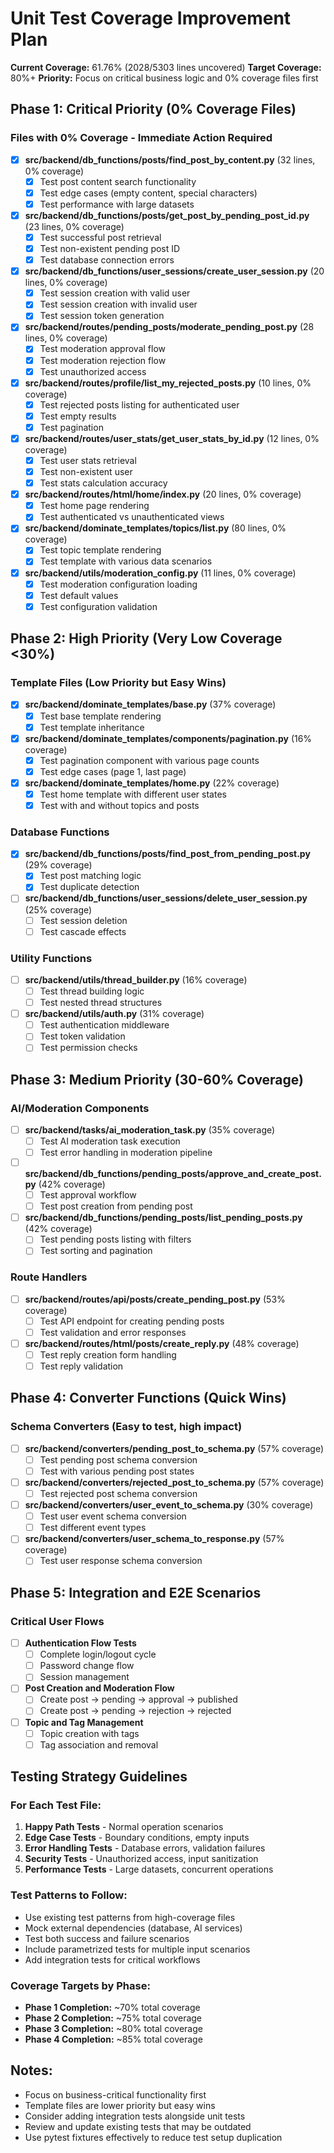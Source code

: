 # Unit Test Coverage Improvement Plan

**Current Coverage:** 61.76% (2028/5303 lines uncovered)
**Target Coverage:** 80%+
**Priority:** Focus on critical business logic and 0% coverage files first

## Phase 1: Critical Priority (0% Coverage Files)

### Files with 0% Coverage - Immediate Action Required

- [x] **src/backend/db_functions/posts/find_post_by_content.py** (32 lines, 0% coverage)
  - [x] Test post content search functionality
  - [x] Test edge cases (empty content, special characters)
  - [x] Test performance with large datasets

- [x] **src/backend/db_functions/posts/get_post_by_pending_post_id.py** (23 lines, 0% coverage)
  - [x] Test successful post retrieval
  - [x] Test non-existent pending post ID
  - [x] Test database connection errors

- [x] **src/backend/db_functions/user_sessions/create_user_session.py** (20 lines, 0% coverage)
  - [x] Test session creation with valid user
  - [x] Test session creation with invalid user
  - [x] Test session token generation

- [x] **src/backend/routes/pending_posts/moderate_pending_post.py** (28 lines, 0% coverage)
  - [x] Test moderation approval flow
  - [x] Test moderation rejection flow
  - [x] Test unauthorized access

- [x] **src/backend/routes/profile/list_my_rejected_posts.py** (10 lines, 0% coverage)
  - [x] Test rejected posts listing for authenticated user
  - [x] Test empty results
  - [x] Test pagination

- [x] **src/backend/routes/user_stats/get_user_stats_by_id.py** (12 lines, 0% coverage)
  - [x] Test user stats retrieval
  - [x] Test non-existent user
  - [x] Test stats calculation accuracy

- [x] **src/backend/routes/html/home/index.py** (20 lines, 0% coverage)
  - [x] Test home page rendering
  - [x] Test authenticated vs unauthenticated views

- [x] **src/backend/dominate_templates/topics/list.py** (80 lines, 0% coverage)
  - [x] Test topic template rendering
  - [x] Test template with various data scenarios

- [x] **src/backend/utils/moderation_config.py** (11 lines, 0% coverage)
  - [x] Test moderation configuration loading
  - [x] Test default values
  - [x] Test configuration validation

## Phase 2: High Priority (Very Low Coverage <30%)

### Template Files (Low Priority but Easy Wins)
- [x] **src/backend/dominate_templates/base.py** (37% coverage)
  - [x] Test base template rendering
  - [x] Test template inheritance

- [x] **src/backend/dominate_templates/components/pagination.py** (16% coverage)
  - [x] Test pagination component with various page counts
  - [x] Test edge cases (page 1, last page)

- [x] **src/backend/dominate_templates/home.py** (22% coverage)
  - [x] Test home template with different user states
  - [x] Test with and without topics and posts

### Database Functions
- [x] **src/backend/db_functions/posts/find_post_from_pending_post.py** (29% coverage)
  - [x] Test post matching logic
  - [x] Test duplicate detection

- [ ] **src/backend/db_functions/user_sessions/delete_user_session.py** (25% coverage)
  - [ ] Test session deletion
  - [ ] Test cascade effects

### Utility Functions
- [ ] **src/backend/utils/thread_builder.py** (16% coverage)
  - [ ] Test thread building logic
  - [ ] Test nested thread structures

- [ ] **src/backend/utils/auth.py** (31% coverage)
  - [ ] Test authentication middleware
  - [ ] Test token validation
  - [ ] Test permission checks

## Phase 3: Medium Priority (30-60% Coverage)

### AI/Moderation Components
- [ ] **src/backend/tasks/ai_moderation_task.py** (35% coverage)
  - [ ] Test AI moderation task execution
  - [ ] Test error handling in moderation pipeline

- [ ] **src/backend/db_functions/pending_posts/approve_and_create_post.py** (42% coverage)
  - [ ] Test approval workflow
  - [ ] Test post creation from pending post

- [ ] **src/backend/db_functions/pending_posts/list_pending_posts.py** (42% coverage)
  - [ ] Test pending posts listing with filters
  - [ ] Test sorting and pagination

### Route Handlers
- [ ] **src/backend/routes/api/posts/create_pending_post.py** (53% coverage)
  - [ ] Test API endpoint for creating pending posts
  - [ ] Test validation and error responses

- [ ] **src/backend/routes/html/posts/create_reply.py** (48% coverage)
  - [ ] Test reply creation form handling
  - [ ] Test reply validation

## Phase 4: Converter Functions (Quick Wins)

### Schema Converters (Easy to test, high impact)
- [ ] **src/backend/converters/pending_post_to_schema.py** (57% coverage)
  - [ ] Test pending post schema conversion
  - [ ] Test with various pending post states

- [ ] **src/backend/converters/rejected_post_to_schema.py** (57% coverage)
  - [ ] Test rejected post schema conversion

- [ ] **src/backend/converters/user_event_to_schema.py** (30% coverage)
  - [ ] Test user event schema conversion
  - [ ] Test different event types

- [ ] **src/backend/converters/user_schema_to_response.py** (57% coverage)
  - [ ] Test user response schema conversion

## Phase 5: Integration and E2E Scenarios

### Critical User Flows
- [ ] **Authentication Flow Tests**
  - [ ] Complete login/logout cycle
  - [ ] Password change flow
  - [ ] Session management

- [ ] **Post Creation and Moderation Flow**
  - [ ] Create post → pending → approval → published
  - [ ] Create post → pending → rejection → rejected

- [ ] **Topic and Tag Management**
  - [ ] Topic creation with tags
  - [ ] Tag association and removal

## Testing Strategy Guidelines

### For Each Test File:
1. **Happy Path Tests** - Normal operation scenarios
2. **Edge Case Tests** - Boundary conditions, empty inputs
3. **Error Handling Tests** - Database errors, validation failures
4. **Security Tests** - Unauthorized access, input sanitization
5. **Performance Tests** - Large datasets, concurrent operations

### Test Patterns to Follow:
- Use existing test patterns from high-coverage files
- Mock external dependencies (database, AI services)
- Test both success and failure scenarios
- Include parametrized tests for multiple input scenarios
- Add integration tests for critical workflows

### Coverage Targets by Phase:
- **Phase 1 Completion:** ~70% total coverage
- **Phase 2 Completion:** ~75% total coverage
- **Phase 3 Completion:** ~80% total coverage
- **Phase 4 Completion:** ~85% total coverage

## Notes:
- Focus on business-critical functionality first
- Template files are lower priority but easy wins
- Consider adding integration tests alongside unit tests
- Review and update existing tests that may be outdated
- Use pytest fixtures effectively to reduce test setup duplication
